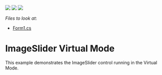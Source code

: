 <!-- default badges list -->
![](https://img.shields.io/endpoint?url=https://codecentral.devexpress.com/api/v1/VersionRange/128623101/12.2.4%2B)
[![](https://img.shields.io/badge/Open_in_DevExpress_Support_Center-FF7200?style=flat-square&logo=DevExpress&logoColor=white)](https://supportcenter.devexpress.com/ticket/details/E4285)
[![](https://img.shields.io/badge/📖_How_to_use_DevExpress_Examples-e9f6fc?style=flat-square)](https://docs.devexpress.com/GeneralInformation/403183)
<!-- default badges end -->
<!-- default file list -->
*Files to look at*:

* [Form1.cs](./CS/ImageSlider/Form1.cs)
<!-- default file list end -->
# ImageSlider Virtual Mode


<p>This example demonstrates the ImageSlider control running in the Virtual Mode.</p>

<br/>


